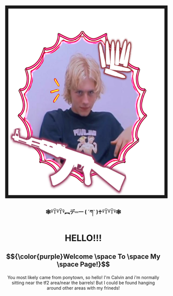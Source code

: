 <p align="center"><img src="CALPFP.jpg"100" height="600" border="10"/>

### <p align="center"> 🕸𓍊𓋼𓍊𓋼𓍊︻デ═一 ( ´ཀ` )♰𓍊𓋼𓍊𓋼𓍊🕸
# <p align="center"> HELLO!!! 

## <p align="center">$${\color{purple}Welcome \space To \space My \space Page!}$$


<p align="center"> You most likely came from ponytown, so hello! I'm Calvin and i'm normally sitting near the tf2 area/near the barrels! But I could be found hanging around other areas with my frineds! 




